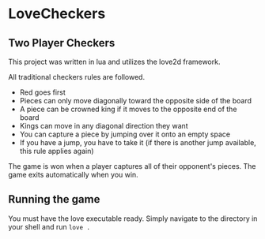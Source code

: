 # LoveCheckers

## Two Player Checkers

This project was written in lua and utilizes the love2d framework.

All traditional checkers rules are followed.
- Red goes first
- Pieces can only move diagonally toward the opposite side of the board
- A piece can be crowned king if it moves to the opposite end of the board
- Kings can move in any diagonal direction they want
- You can capture a piece by jumping over it onto an empty space
- If you have a jump, you have to take it (if there is another jump available, this rule applies again)

The game is won when a player captures all of their opponent's pieces.
The game exits automatically when you win.

## Running the game

You must have the love executable ready. Simply navigate to the directory in your shell and run `love .`
